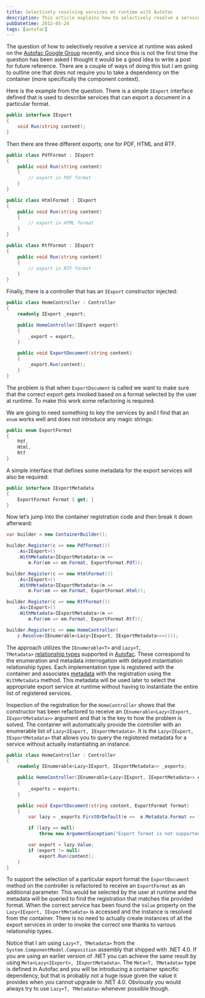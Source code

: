 ```yaml
---
title: Selectively resolving services at runtime with Autofac
description: This article explains how to selectively resolve a service at runtime with Autofac by making use of the IEnumerable<Lazy<IExport, IExportMetadata>> and Lazy<T, TMetadata> relationship types. It also provides an example of how to refactor the controller constructor to receive the list of exports and how to query the metadata to select the correct export service at runtime.
pubDatetime: 2012-05-24
tags: [autofac]
---
```


The question of how to selectively resolve a service at runtime was asked on the [Autofac Google Group](https://groups.google.com/forum/?fromgroups#!forum/autofac) recently, and since this is not the first time the question has been asked I thought it would be a good idea to write a post for future reference. There are a couple of ways of doing this but I am going to outline one that does not require you to take a dependency on the container (more specifically the component context).

Here is the example from the question. There is a simple `IExport` interface defined that is used to describe services that can export a document in a particular format.

```csharp
public interface IExport
{
    void Run(string content);
}
```

Then there are three different exports; one for PDF, HTML and RTF.

```csharp
public class PdfFormat : IExport
{
    public void Run(string content)
    {
        // export in PDF format
    }
}

public class HtmlFormat : IExport
{
    public void Run(string content)
    {
        // export in HTML format
    }
}

public class RtfFormat : IExport
{
    public void Run(string content)
    {
        // export in RTF format
    }
}
```

Finally, there is a controller that has an `IExport` constructor injected:

```csharp
public class HomeController : Controller
{
    readonly IExport _export;

    public HomeController(IExport export)
    {
        _export = export;
    }

    public void ExportDocument(string content)
    {
        _export.Run(content);
    }
}
```

The problem is that when `ExportDocument` is called we want to make sure that the correct export gets invoked based on a format selected by the user at runtime. To make this work some refactoring is required.

We are going to need something to key the services by and I find that an `enum` works well and does not introduce any magic strings:

```csharp
public enum ExportFormat
{
    Pdf,
    Html,
    Rtf
}
```

A simple interface that defines some metadata for the export services will also be required:

```csharp
public interface IExportMetadata
{
    ExportFormat Format { get; }
}
```

Now let’s jump into the container registration code and then break it down afterward:

```csharp
var builder = new ContainerBuilder();

builder.Register(c => new PdfFormat())
    .As<IExport>()
    .WithMetadata<IExportMetadata>(m =>
        m.For(em => em.Format, ExportFormat.Pdf));

builder.Register(c => new HtmlFormat())
    .As<IExport>()
    .WithMetadata<IExportMetadata>(m =>
        m.For(em => em.Format, ExportFormat.Html));

builder.Register(c => new RtfFormat())
    .As<IExport>()
    .WithMetadata<IExportMetadata>(m =>
        m.For(em => em.Format, ExportFormat.Rtf));

builder.Register(c => new HomeController(
    c.Resolve<IEnumerable<Lazy<IExport, IExportMetadata>>>()));
```

The approach utilizes the `IEnumerable<T>` and `Lazy<T, TMetadata>` [relationship types](http://nblumhardt.com/2010/01/the-relationship-zoo/) supported in [Autofac](http://code.google.com/p/autofac/). These correspond to the enumeration and metadata interrogation with delayed instantiation relationship types. Each implementation type is registered with the container and associates [metadata](http://code.google.com/p/autofac/wiki/Metadata) with the registration using the `WithMetadata` method. This metadata will be used later to select the appropriate export service at runtime without having to instantiate the entire list of registered services.

Inspection of the registration for the `HomeController` shows that the constructor has been refactored to receive an `IEnumerable<Lazy<IExport, IExportMetadata>>` argument and that is the key to how the problem is solved. The container will automatically provide the controller with an enumerable list of `Lazy<IExport, IExportMetadata>`. It is the `Lazy<IExport, IExportMetadata>` that allows you to query the registered metadata for a service without actually instantiating an instance.

```csharp
public class HomeController : Controller
{
    readonly IEnumerable<Lazy<IExport, IExportMetadata>> _exports;

    public HomeController(IEnumerable<Lazy<IExport, IExportMetadata>> exports)
    {
        _exports = exports;
    }

    public void ExportDocument(string content, ExportFormat format)
    {
        var lazy = _exports.FirstOrDefault(e =>  e.Metadata.Format == format);

        if (lazy == null)
            throw new ArgumentException("Export format is not supported.", "format");

        var export = lazy.Value;
        if (export != null)
            export.Run(content);
    }
}
```

To support the selection of a particular export format the `ExportDocument` method on the controller is refactored to receive an `ExportFormat` as an additional parameter. This would be selected by the user at runtime and the metadata will be queried to find the registration that matches the provided format. When the correct service has been found the `Value` property on the `Lazy<IExport, IExportMetadata>` is accessed and the instance is resolved from the container. There is no need to actually create instances of all the export services in order to invoke the correct one thanks to various relationship types.

Notice that I am using `Lazy<T, TMetadata>` from the `System.ComponentModel.Composition` assembly that shipped with .NET 4.0. If you are using an earlier version of .NET you can achieve the same result by using `Meta<Lazy<IExport>, IExportMetadata>`. The `Meta<T, TMetadata>` type is defined in Autofac and you will be introducing a container specific dependency, but that is probably not a huge issue given the value it provides when you cannot upgrade to .NET 4.0. Obviously you would always try to use `Lazy<T, TMetadata>` whenever possible though.
